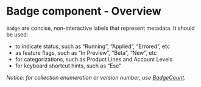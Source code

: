 # Badge component - Overview

`Badge` are concise, non-interactive labels that represent metadata. It should be used:

*   to indicate status, such as “Running”, “Applied”, “Errored”, etc
*   as feature flags, such as “In Preview”, “Beta”, “New”, etc
*   for categorizations, such as Product Lines and Account Levels
*   for keyboard shortcut hints, such as “Esc”

_Notice: for collection enumeration or version number, use [BadgeCount](/components/badge-count/01_overview/)._
